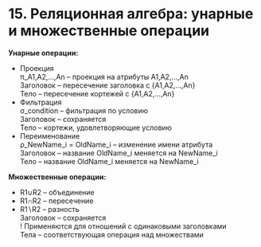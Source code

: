 # 15. Реляционная алгебра: унарные и множественные операции
**Унарные операции:**
* Проекция   
π_A1,A2,…,An  – проекция на атрибуты A1,A2,…,An   
Заголовок – пересечение заголовка с {A1,A2,…,An}    
Тело – пересечение кортежей с {A1,A2,…,An}    
* Фильтрация   
 σ_condition – фильтрация по условию   
Заголовок – сохраняется   
Тело – кортежи, удовлетворяющие условию    
* Переименование    
ρ_NewName_i = OldName_i  – изменение имени атрибута   
Заголовок – название OldName_i меняется на NewName_i   
Тело – название OldName_i меняется на NewName_i    


**Множественные операции:**
* R1∪R2  – объединение   
* R1∩R2 – пересечение   
* R1∖R2 – разность   
Заголовок – сохраняется    
! Применяются для отношений с одинаковыми заголовками   
Тела – соответствующая операция над множествами   
